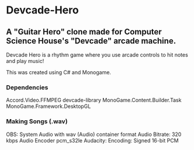 # Devcade-Hero
## A "Guitar Hero" clone made for Computer Science House's "Devcade" arcade machine. 
Devcade Hero is a rhythm game where you use arcade controls to hit notes and play music!

This was created using C# and Monogame.

### Dependencies
Accord.Video.FFMPEG
devcade-library
MonoGame.Content.Builder.Task
MonoGame.Framework.DesktopGL

### Making Songs (.wav)
OBS: System Audio with wav (Audio) container format
Audio Bitrate: 320 kbps
Audio Encoder pcm_s32le
Audacity: Encoding: Signed 16-bit PCM
